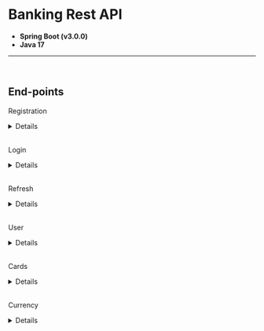 # Banking Rest API

- **Spring Boot (v3.0.0)**
- **Java 17**

---

<br>

## **End-points**


Registration

<details>

<br>

### **Request**

- URL: `localhost/register`
- Method: **POST**
- Request / response body format: **JSON**

```json
{
    "firstName": "Alberto",
    "lastName": "Delrio",
    "phoneNumber": "+380500010010",
    "ipn": "0000000000",
    "password": "123"
}
```

<br>

### **Response**

- ### 200

```json
{
    "message": "success"
}
```

</details>

<br>

Login

<details>

<br>

### **Request**

- URL: `localhost/login`
- Method: **POST**
- Request / response body format: **JSON**

```json
{
    "phoneNumber": "+380500010010",
    "password": "123"
}
```

<br>

### **Response**

- ### 200

```json
{
    "refreshToken": "jwt",
    "refreshTokenExpiration": "2023-01-20T17:33:14+02:00[Europe/Kiev]",
    "accessToken": "jwt",
    "accessTokenExpiration": "2022-12-21T18:03:14+02:00[Europe/Kiev]",
    "error": null
}
```

- ### 401

```json
{
    "refreshToken": null,
    "refreshTokenExpiration": null,
    "accessToken": null,
    "accessTokenExpiration": null,
    "error": "Password is not correct"
}
```

</details>

<br>

Refresh

<details>

<br>

### **Request**

- URL: `localhost/refresh`
- Method: **POST**
- Request / response body format: **JSON**

```json
{
    "refreshToken": "jwt"
}
```

<br>

### **Response**

- ### 200

```json
{
    "refreshToken": "jwt",
    "refreshTokenExpiration": "2023-01-20T17:33:14+02:00[Europe/Kiev]",
    "accessToken": "jwt",
    "accessTokenExpiration": "2022-12-21T18:03:14+02:00[Europe/Kiev]",
    "error": null
}
```

- ### 400

```json
{
    "refreshToken": null,
    "refreshTokenExpiration": null,
    "accessToken": null,
    "accessTokenExpiration": null,
    "error": "Refresh JWT is fake"
}
```

<br>

### **Request #2**

- URL: `localhost/refresh/logout`
- Method: **POST**
- Request / response body format: **JSON**

```json
{
    "refreshToken": "jwt"
}
```

<br>

### **Response**

- ### 200

```json
{
    "message": "success"
}
```

- ### 400

```json
{
    "error": "Refresh JWT is fake"
}
```

</details>

<br>

User

<details>

<br>

### **Request**

- URL: `localhost/user/info`
- Method: **GET**
- Response body format: **JSON**

**Authorization header format:**

```
Bearer [access_jwt]
```

### **Response**

- ### 200

```json
{
    "fullName": "Hanley Todd",
    "registrationDate": "17.12.2022",
    "phoneNumber": "+380500000000"
}
```

- ### 401

```json
{
    "error": "Invalid token"
}
```

</details>

<br>

Cards

<details>

<br>

### **Request**

- URL: `localhost/user/card/all`
- Method: **GET**

**Authorization header format:**

```
Bearer [access_jwt]
```


### **Response**

- ### 200

```json
[
  {
    "id": 4,
    "type": "credit",
    "currency": "eur",
    "provider": "mastercard",
    "sum": 1719.14,
    "cardNumber": "5167910743157299",
    "expireDate": "12/24"
  },
  {
    "id": 1,
    "type": "debit",
    "currency": "uah",
    "provider": "mastercard",
    "sum": 953.98,
    "cardNumber": "5167843703217777",
    "expireDate": "12/25"
  }
]
```

<br>

### **Request #2**

- URL: `localhost/user/card/{id}`
- Method: **GET**

**Authorization header format:**

```
Bearer [access_jwt]
```

### **Response**

- ### 200

```
013
```

- ### 400

```
Card with id:255 not exist
```

<br>

### **Request #3**

- URL: `localhost/user/card/new`
- Method: **POST**
- Request / response body format: **JSON**

**Authorization header format:**

```
Bearer [access_jwt]
```

**Request body:**

```json
{
  "provider": "mastercard",
  "currency": "uah",
  "type": "debit"
}
```

### **Response**

- ### 200

```json
{
  "message": "success"
}
```

- ### 400

```json
{
    "error": "Card provider not found"
}
```

```json
{
    "error": "User can not have more than 5 cards"
}
```

<br>

### **Request #4**

- URL: `localhost/user/card/{id}/transfers`
- Method: **GET**

**Authorization header format:**

```
Bearer [access_jwt]
```

### **Response**

- ### 200

```json
[
  {
    "performedAt": "2022-12-27T14:08:07.864+00:00",
    "partnerName": "Hanley Todd",
    "partnerCardNumber": "4693092472571337",
    "sum": 500.00,
    "commission": 15.00,
    "currency": "uah",
    "partnerSender": false
  },
  {
    "performedAt": "2022-12-27T14:04:47.086+00:00",
    "partnerName": "Blake Davison",
    "partnerCardNumber": "4693092472571337",
    "sum": 353.98,
    "commission": 7.22,
    "currency": "uah",
    "partnerSender": true
  }
]
```

- ### 400

```json
[]
```

<br>

### **Request #5**

- URL: `localhost/user/card/transfer`
- Method: **POST**
- Request / response body format: **JSON**

**Authorization header format:**

```
Bearer [access_jwt]
```

**Request body:**

```json
{
  "senderCardId": 1,
  "receiverCardNumber": "4693092472571337",
  "sum": 100,
  "purpose": "your present"
}
```

### **Response**

- ### 200

```json
{
  "message": "success"
}
```

- ### 400

```json
{
  "error": "Card with number 4693092472571337 not found"
}
```

```json
{
  "error": "Card id:1 is blocked"
}
```

```json
{
  "error": "Card id:1 is expired"
}
```

```json
{
  "error": "Card id:1 not enough funds"
}
```

```json
{
  "error": "Card id:1 limit is exceeded"
}
```

</details>

<br>

Currency

<details>

<br>

### **Request**

- URL: `localhost/user/currency/rates`
- Method: **GET**
- Response body format: **JSON**

### **Response**

- ### 200

```json
{
  "eurBuyingExchangeRate": "39.85",
  "eurSalesExchangeRate": "41.76",
  "usdBuyingExchangeRate": "40.12",
  "usdSalesExchangeRate": "41.85"
}
```

</details>

<br>